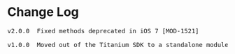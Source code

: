 # Change Log
<pre>
v2.0.0	Fixed methods deprecated in iOS 7 [MOD-1521]

v1.0.0	Moved out of the Titanium SDK to a standalone module [MOD-1514]